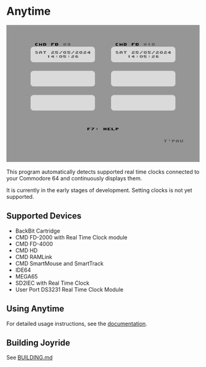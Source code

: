 # Anytime

![Screenshot](screenshot.png)

This program automatically detects supported real time clocks connected to your Commodore 64 and continuously displays them.

It is currently in the early stages of development. Setting clocks is not yet supported.

## Supported Devices

- BackBit Cartridge
- CMD FD-2000 with Real Time Clock module
- CMD FD-4000
- CMD HD
- CMD RAMLink
- CMD SmartMouse and SmartTrack
- IDE64
- MEGA65
- SD2IEC with Real Time Clock
- User Port DS3231 Real Time Clock Module


## Using Anytime

For detailed usage instructions, see the [documentation](Documentation/Anytime.md).


## Building Joyride

See [BUILDING.md](BUILDING.md)
